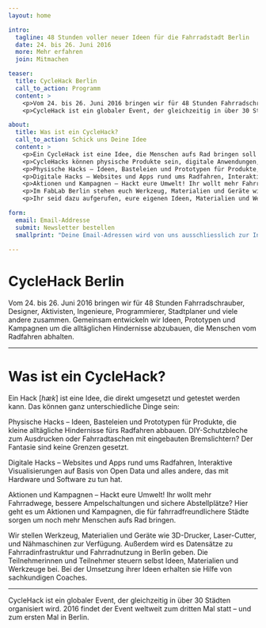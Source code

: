 ```yaml
---
layout: home

intro:
  tagline: 48 Stunden voller neuer Ideen für die Fahrradstadt Berlin
  date: 24. bis 26. Juni 2016
  more: Mehr erfahren
  join: Mitmachen

teaser:
  title: CycleHack Berlin
  call_to_action: Programm
  content: >
    <p>Vom 24. bis 26. Juni 2016 bringen wir für 48 Stunden Fahrradschrauber, Designer, Aktivisten, Ingenieure, Programmierer, Stadtplaner und viele andere zusammen. Gemeinsam entwickeln wir Ideen, Prototypen und Kampagnen um die alltäglichen Hindernisse abzubauen, die Menschen vom Radfahren abhalten.</p>
    <p>CycleHack ist ein globaler Event, der gleichzeitig in über 30 Städten organisiert wird. In diesem Jahr findet der Event zum dritten Mal statt – und zum ersten Mal in Berlin.</p>

about:
  title: Was ist ein CycleHack?
  call_to_action: Schick uns Deine Idee
  content: >
    <p>Ein CycleHack ist eine Idee, die Menschen aufs Rad bringen soll und schnell als Prototyp umgesetzt und getestet werden kann.</p>
    <p>CycleHacks können physische Produkte sein, digitale Anwendungen, Kampagnen, oder Ideen zur Fahrradinfrastruktur. Wir wollen verschiedene Disziplinen und Perspektiven zusammenbringen, um gemeinsam innovative Lösungen zu finden.</p>
    <p>Physische Hacks – Ideen, Basteleien und Prototypen für Produkte, die kleine alltägliche Hindernisse fürs Radfahren abbauen: DIY-Fahrradzubehör, Kleidung und andere Dinge, die das Fahrradfahren besser machen.</p>
    <p>Digitale Hacks – Websites und Apps rund ums Radfahren, Interaktive Visualisierungen auf Basis von Open Data und alles andere, das mit Hardware und Software zu tun hat.</p>
    <p>Aktionen und Kampagnen – Hackt eure Umwelt! Ihr wollt mehr Fahrradwege, bessere Ampelschaltungen und sichere Abstellplätze? Hier geht es um Aktionen und Kampagnen, die für fahrradfreundlichere Städte sorgen.</p>
    <p>Im FabLab Berlin stehen euch Werkzeug, Materialien und Geräte wie 3D-Drucker, Laser-Cutter, und Nähmaschinen zur Verfügung. Außerdem wird es Datensätze zu Fahrradinfrastruktur und Fahrradnutzung in Berlin geben.</p>
    <p>Ihr seid dazu aufgerufen, eure eigenen Ideen, Materialien und Werkzeuge beizusteuern. Bei der Umsetzung eurer Ideen erhaltet ihr Hilfe von sachkundigen Coaches.</p>

form:
  email: Email-Addresse
  submit: Newsletter bestellen
  smallprint: "Deine Email-Adressen wird von uns ausschliesslich zur Information über den Cyclehack Berlin genutzt und nicht an Dritte weitergegeben. Für diesen Verteiler verwenden wir Mailchimp, dessen <a href='http://mailchimp.com/legal/privacy/' target='_blank'>Privacy Policy</a> du hier einsehen kannst."

---
```


# CycleHack Berlin

Vom 24. bis 26. Juni 2016 bringen wir für 48 Stunden Fahrradschrauber, Designer, Aktivisten, Ingenieure, Programmierer, Stadtplaner und viele andere zusammen. Gemeinsam entwickeln wir Ideen, Prototypen und Kampagnen um die alltäglichen Hindernisse abzubauen, die Menschen vom Radfahren abhalten.

---

# Was ist ein CycleHack?

Ein Hack [*hæk*] ist eine Idee, die direkt umgesetzt und getestet werden kann. Das können ganz unterschiedliche Dinge sein:

Physische Hacks – Ideen, Basteleien und Prototypen für Produkte, die kleine alltägliche Hindernisse fürs Radfahren abbauen. DIY-Schutzbleche zum Ausdrucken oder Fahrradtaschen mit eingebauten Bremslichtern? Der Fantasie sind keine Grenzen gesetzt.

Digitale Hacks – Websites und Apps rund ums Radfahren, Interaktive Visualisierungen auf Basis von Open Data und alles andere, das mit Hardware und Software zu tun hat.

Aktionen und Kampagnen – Hackt eure Umwelt! Ihr wollt mehr Fahrradwege, bessere Ampelschaltungen und sichere Abstellplätze? Hier geht es um Aktionen und Kampagnen, die für fahrradfreundlichere Städte sorgen um noch mehr Menschen aufs Rad bringen.

Wir stellen Werkzeug, Materialien und Geräte wie 3D-Drucker, Laser-Cutter, und Nähmaschinen zur Verfügung. Außerdem wird es Datensätze zu Fahrradinfrastruktur und Fahrradnutzung in Berlin geben. Die Teilnehmerinnen und Teilnehmer steuern selbst Ideen, Materialien und Werkzeuge bei. Bei der Umsetzung ihrer Ideen erhalten sie Hilfe von sachkundigen Coaches.

---

CycleHack ist ein globaler Event, der gleichzeitig in über 30 Städten organisiert wird. 2016 findet der Event weltweit zum dritten Mal statt – und zum ersten Mal in Berlin.
